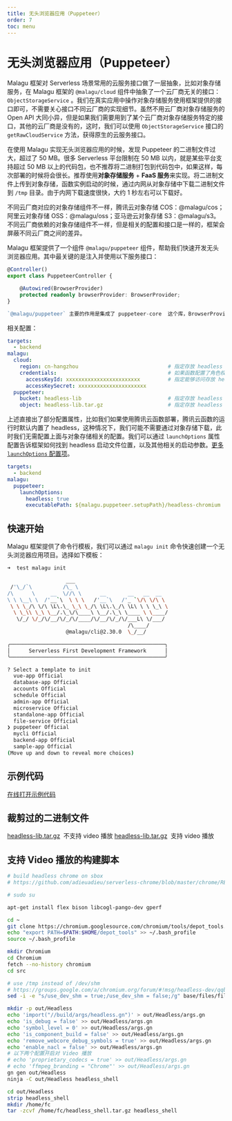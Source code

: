 ```yaml
---
title: 无头浏览器应用（Puppeteer）
order: 7
toc: menu
---
```


# 无头浏览器应用（Puppeteer）

Malagu 框架对 Serverless 场景常用的云服务接口做了一层抽象，比如对象存储服务，在 Malagu 框架的 `@malagu/cloud` 组件中抽象了一个云厂商无关的接口： `ObjectStorageService` 。我们在真实应用中操作对象存储服务使用框架提供的接口即可，不需要关心接口不同云厂商的实现细节。虽然不用云厂商对象存储服务的 Open API 大同小异，但是如果我们需要用到了某个云厂商对象存储服务特定的接口，其他的云厂商是没有的，这时，我们可以使用 `ObjectStorageService` 接口的 `getRawCloudService` 方法，获得原生的云服务接口。


在使用 Malagu 实现无头浏览器应用的时候，发现 Puppeteer 的二进制文件过大，超过了 50 MB。很多 Serverless 平台限制在 50 MB 以内，就是某些平台支持超过 50 MB 以上的代码包，也不推荐将二进制打包到代码包中，如果这样，每次部署的时候将会很长。推荐使用**对象存储服务** + **FaaS 服务**来实现。将二进制文件上传到对象存储，函数实例启动的时候，通过内网从对象存储中下载二进制文件到 `/tmp` 目录。由于内网下载速度很快，大约 1 秒左右可以下载好。

不同云厂商对应的对象存储组件不一样，腾讯云对象存储 COS：@malagu/cos；阿里云对象存储 OSS：@malagu/oss；亚马逊云对象存储 S3：@malagu/s3。不同云厂商依赖的对象存储组件不一样，但是相关的配置和接口是一样的，框架会屏蔽不同云厂商之间的差异。


Malagu 框架提供了一个组件 `@malagu/puppeteer` 组件，帮助我们快速开发无头浏览器应用。其中最关键的是注入并使用以下服务接口：
```typescript
@Controller()
export class PuppeteerController {

    @Autowired(BrowserProvider)
    protected readonly browserProvider: BrowserProvider;
}

`@malagu/puppeteer` 主要的作用是集成了 puppeteer-core  这个库，BrowserProvider 接口提供给开发者使用。Browser 的安装是通过 BrowserInstaller 接口实现，默认实现机制提供了两种策略，一是通过对象存储下载 headless 二进制；二是直接使用本地已经存在的 headless；不同的策略是通过配置参数控制。开发者也可以完全覆盖默认安装这个行为。

```
相关配置：


```yaml
targets:
  - backend
malagu:
  cloud:
    region: cn-hangzhou                             # 指定存放 headless 相关二进制的 oss 的地域，建议与应用部署的地域一致，一致可以省略配置
    credentials:                                    # 如果函数配置了角色权限，且拥有访问以下 bucket 的读权限，就不需要配置 AK 信息了
      accessKeyId: xxxxxxxxxxxxxxxxxxxxxxxx         # 指定能够访问存放 headless 相关二进制 accessKeyId，至少具有读该 Object 的权限
      accessKeySecret: xxxxxxxxxxxxxxxxxxxxxx
  puppeteer:
    bucket: headless-lib                            # 指定存放 headless 相关二进制的 oss 的 Bucket 名称 headless-lib
    object: headless-lib.tar.gz                     # 指定存放 headless 相关二进制的 oss 的 objeck 名称，默认 headless-lib.tar.gz
```

上述直接出了部分配置属性，比如我们如果使用腾讯云函数部署，腾讯云函数的运行时默认内置了 headless，这种情况下，我们可能不需要通过对象存储下载，此时我们无需配置上面与对象存储相关的配置。我们可以通过 `launchOptions` 属性配置告诉框架如何找到 headless 启动文件位置，以及其他相关的启动参数。[更多 `launchOptions` 配置项](https://zhaoqize.github.io/puppeteer-api-zh_CN/#?product=Puppeteer&version=v13.5.1&show=api-puppeteerlaunchoptions)。

```yaml
targets:
  - backend
malagu:
  puppeteer:
    launchOptions:
      headless: true
      executablePath: ${malagu.puppeteer.setupPath}/headless-chromium  # 指定 Headless 的执行路径
```

## 快速开始


Malagu 框架提供了命令行模板，我们可以通过 `malagu init` 命令快速创建一个无头浏览器应用项目。选择如下模板：
```bash
➜  test malagu init

                   ___
 /'\_/`\          /\_ \
/\      \     __  \//\ \      __       __   __  __
\ \ \__\ \  /'__`\  \ \ \   /'__`\   /'_ `\/\ \/\ \
 \ \ \_/\ \/\ \L\.\_ \_\ \_/\ \L\.\_/\ \L\ \ \ \_\ \
  \ \_\\ \_\ \__/.\_\/\____\ \__/.\_\ \____ \ \____/
   \/_/ \/_/\/__/\/_/\/____/\/__/\/_/\/___L\ \/___/
                                       /\____/
                   @malagu/cli@2.30.0  \_/__/

╭──────────────────────────────────────────────────╮
│      Serverless First Development Framework      │
╰──────────────────────────────────────────────────╯

? Select a template to init
  vue-app Official
  database-app Official
  accounts Official
  schedule Official
  admin-app Official
  microservice Official
  standalone-app Official
  file-service Official
❯ puppeteer Official
  mycli Official
  backend-app Official
  sample-app Official
(Move up and down to reveal more choices)
```
## 示例代码


[在线打开示例代码](https://cloud.cellbang.com/?share=014271bb-fc29-4437-8337-7d2017b1fa33#/templates/puppeteer)

## 裁剪过的二进制文件


[headless-lib.tar.gz](https://www.yuque.com/attachments/yuque/0/2020/gz/365432/1608116939508-211b2cce-0952-4ba3-a4c3-c75165fda713.gz?_lake_card=%7B%22src%22%3A%22https%3A%2F%2Fwww.yuque.com%2Fattachments%2Fyuque%2F0%2F2020%2Fgz%2F365432%2F1608116939508-211b2cce-0952-4ba3-a4c3-c75165fda713.gz%22%2C%22name%22%3A%22headless-lib.tar.gz%22%2C%22size%22%3A58333343%2C%22type%22%3A%22application%2Fx-gzip%22%2C%22ext%22%3A%22gz%22%2C%22status%22%3A%22done%22%2C%22uid%22%3A%221608116836751-0%22%2C%22progress%22%3A%7B%22percent%22%3A99%7D%2C%22percent%22%3A0%2C%22id%22%3A%22fxuSN%22%2C%22card%22%3A%22file%22%7D)  不支持 video 播放
[headless-lib.tar.gz](https://www.yuque.com/attachments/yuque/0/2020/gz/365432/1609220903169-5af8ae27-75d8-4dfd-a1c0-a4cd71a477d3.gz?_lake_card=%7B%22src%22%3A%22https%3A%2F%2Fwww.yuque.com%2Fattachments%2Fyuque%2F0%2F2020%2Fgz%2F365432%2F1609220903169-5af8ae27-75d8-4dfd-a1c0-a4cd71a477d3.gz%22%2C%22name%22%3A%22headless-lib.tar.gz%22%2C%22size%22%3A54182128%2C%22type%22%3A%22application%2Fx-gzip%22%2C%22ext%22%3A%22gz%22%2C%22status%22%3A%22done%22%2C%22uid%22%3A%221609220858739-0%22%2C%22progress%22%3A%7B%22percent%22%3A99%7D%2C%22percent%22%3A0%2C%22id%22%3A%22KiMWX%22%2C%22card%22%3A%22file%22%7D)  支持 video 播放
​

## 支持 Video 播放的构建脚本
```bash
# build headless chrome on sbox
# https://github.com/adieuadieu/serverless-chrome/blob/master/chrome/README.md

# sudo su

apt-get install flex bison libcogl-pango-dev gperf

cd ~
git clone https://chromium.googlesource.com/chromium/tools/depot_tools.git
echo "export PATH=$PATH:$HOME/depot_tools" >> ~/.bash_profile
source ~/.bash_profile

mkdir Chromium
cd Chromium
fetch --no-history chromium
cd src

# use /tmp instead of /dev/shm
# https://groups.google.com/a/chromium.org/forum/#!msg/headless-dev/qqbZVZ2IwEw/CPInd55OBgAJ
sed -i -e "s/use_dev_shm = true;/use_dev_shm = false;/g" base/files/file_util_posix.cc

mkdir -p out/Headless
echo 'import("//build/args/headless.gn")' > out/Headless/args.gn
echo 'is_debug = false' >> out/Headless/args.gn
echo 'symbol_level = 0' >> out/Headless/args.gn
echo 'is_component_build = false' >> out/Headless/args.gn
echo 'remove_webcore_debug_symbols = true' >> out/Headless/args.gn
echo 'enable_nacl = false' >> out/Headless/args.gn
# 以下两个配置开启对 Video 播放
# echo 'proprietary_codecs = true' >> out/Headless/args.gn
# echo 'ffmpeg_branding = "Chrome"' >> out/Headless/args.gn
gn gen out/Headless
ninja -C out/Headless headless_shell

cd out/Headless
strip headless_shell
mkdir /home/fc
tar -zcvf /home/fc/headless_shell.tar.gz headless_shell
```
